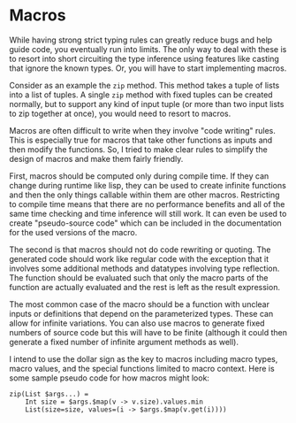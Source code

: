 # Macros

While having strong strict typing rules can greatly reduce bugs and help guide code, you eventually run into limits. The only way to deal with these is to resort into short circuiting the type inference using features like casting that ignore the known types. Or, you will have to start implementing macros.

Consider as an example the `zip` method. This method takes a tuple of lists into a list of tuples. A single `zip` method with fixed tuples can be created normally, but to support any kind of input tuple (or more than two input lists to zip together at once), you would need to resort to macros.

Macros are often difficult to write when they involve "code writing" rules. This is especially true for macros that take other functions as inputs and then modify the functions. So, I tried to make clear rules to simplify the design of macros and make them fairly friendly.

First, macros should be computed only during compile time. If they can change during runtime like lisp, they can be used to create infinite functions and then the only things callable within them are other macros. Restricting to compile time means that there are no performance benefits and all of the same time checking and time inference will still work. It can even be used to create "pseudo-source code" which can be included in the documentation for the used versions of the macro.

The second is that macros should not do code rewriting or quoting. The generated code should work like regular code with the exception that it involves some additional methods and datatypes involving type reflection. The function should be evaluated such that only the macro parts of the function are actually evaluated and the rest is left as the result expression.

The most common case of the macro should be a function with unclear inputs or definitions that depend on the parameterized types. These can allow for infinite variations. You can also use macros to generate fixed numbers of source code but this will have to be finite (although it could then generate a fixed number of infinite argument methods as well).

I intend to use the dollar sign as the key to macros including macro types, macro values, and the special functions limited to macro context. Here is some sample pseudo code for how macros might look:
```
zip(List $args...) =
    Int size = $args.$map(v -> v.size).values.min
    List(size=size, values=(i -> $args.$map(v.get(i))))
```
